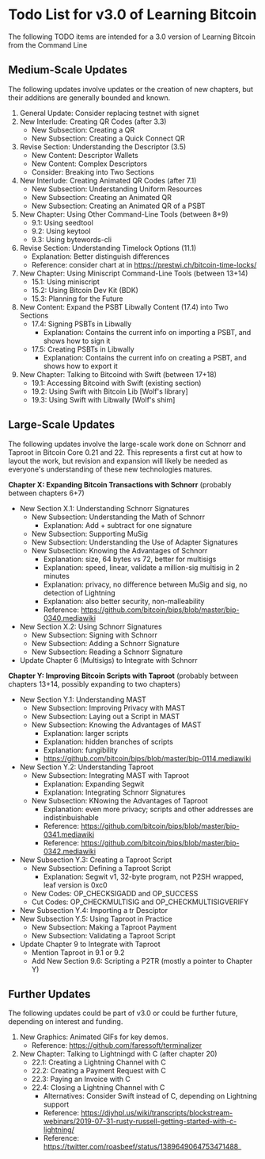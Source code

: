 # Todo List for v3.0 of Learning Bitcoin

The following TODO items are intended for a 3.0 version of Learning Bitcoin from the Command Line

## Medium-Scale Updates

The following updates involve updates or the creation of new chapters, but their additions are generally bounded and known.

1. General Update: Consider replacing testnet with signet
1. New Interlude: Creating QR Codes (after 3.3)
   * New Subsection: Creating a QR
   * New Subsection: Creating a Quick Connect QR
1. Revise Section: Understanding the Descriptor (3.5)
   * New Content: Descriptor Wallets
   * New Content: Complex Descriptors
   * Consider: Breaking into Two Sections
1. New Interlude: Creating Animated QR Codes (after 7.1)
   * New Subsection: Understanding Uniform Resources
   * New Subsection: Creating an Animated QR
   * New Subsection: Creating an Animated QR of a PSBT
1. New Chapter: Using Other Command-Line Tools (between 8+9)
   * 9.1: Using seedtool
   * 9.2: Using keytool
   * 9.3: Using bytewords-cli
1. Revise Section: Understanding Timelock Options (11.1)
   * Explanation: Better distinguish differences
   * Reference: consider chart at in https://prestwi.ch/bitcoin-time-locks/
1. New Chapter: Using Miniscript Command-Line Tools (between 13+14)
   * 15.1: Using miniscript
   * 15.2: Using Bitcoin Dev Kit (BDK)
   * 15.3: Planning for the Future
1. New Content: Expand the PSBT Libwally Content (17.4) into Two Sections
   * 17.4: Signing PSBTs in Libwally
      * Explanation: Contains the current info on importing a PSBT, and shows how to sign it
   * 17.5: Creating PSBTs in Libwally
      * Explanation: Contains the current info on creating a PSBT, and shows how to export it
1. New Chapter: Talking to Bitcoind with Swift (between 17+18)
   * 19.1: Accessing Bitcoind with Swift (existing section)
   * 19.2: Using Swift with Bitcoin Lib [Wolf's library]
   * 19.3: Using Swift with Libwally [Wolf's shim]

## Large-Scale Updates

The following updates involve the large-scale work done on Schnorr and Taproot in Bitcoin Core 0.21 and 22. This represents a first cut at how to layout the work, but revision and expansion will likely be needed as everyone's understanding of these new technologies matures.

**Chapter X: Expanding Bitcoin Transactions with Schnorr** (probably between chapters 6+7)

* New Section X.1: Understanding Schnorr Signatures
   * New Subsection: Understanding the Math of Schnorr
      * Explanation: Add + subtract for one signature
   * New Subsection: Supporting MuSig
   * New Subsection: Understanding the Use of Adapter Signatures
   * New Subsection: Knowing the Advantages of Schnorr
      * Explanation: size, 64 bytes vs 72, better for multisigs
      * Explanation: speed, linear, validate a million-sig multisig in 2 minutes
      * Explanation: privacy, no difference between MuSig and sig, no detection of Lightning
      * Explanation: also better security, non-malleability
      * Reference: https://github.com/bitcoin/bips/blob/master/bip-0340.mediawiki
* New Section X.2: Using Schnorr Signatures
   * New Subsection: Signing with Schnorr
   * New Subsection: Adding a Schnorr Signature
   * New Subsection: Reading a Schnorr Signature    
* Update Chapter 6 (Multisigs) to Integrate with Schnorr

**Chapter Y: Improving Bitcoin Scripts with Taproot** (probably between chapters 13+14, possibly expanding to two chapters)

* New Section Y.1: Understanding MAST
   * New Subsection: Improving Privacy with MAST
   * New Subsection: Laying out a Script in MAST
   * New Subsection: Knowing the Advantages of MAST
      * Explanation: larger scripts
      * Explanation: hidden branches of scripts
      * Explanation: fungibility
      * https://github.com/bitcoin/bips/blob/master/bip-0114.mediawiki
* New Section Y.2: Understanding Taproot
   * New Subsection: Integrating MAST with Taproot
      * Explanation: Expanding Segwit
      * Explanation: Integrating Schnorr Signatures
   * New Subsection: KNowing the Advantages of Taproot
      * Explanation: even more privacy; scripts and other addresses are indistinbuishable
      * Reference: https://github.com/bitcoin/bips/blob/master/bip-0341.mediawiki
      * Reference: https://github.com/bitcoin/bips/blob/master/bip-0342.mediawiki
* New Subsection Y.3: Creating a Taproot Script
   * New Subsection: Defining a Taproot Script
      * Explanation: Segwit v1, 32-byte program, not P2SH wrapped, leaf version is 0xc0
   * New Codes: OP_CHECKSIGADD and OP_SUCCESS
   * Cut Codes: OP_CHECKMULTISIG and OP_CHECKMULTISIGVERIFY
* New Subsection Y.4: Importing a tr Desciptor
* New Subsection Y.5: Using Taproot in Practice
   * New Subsection: Making a Taproot Payment
   * New Subsection: Validating a Taproot Script
* Update Chapter 9 to Integrate with Taproot
   * Mention Taproot in 9.1 or 9.2
   * Add New Section 9.6: Scripting a P2TR (mostly a pointer to Chapter Y)

## Further Updates

The following updates could be part of v3.0 or could be further future, depending on interest and funding.

1. New Graphics: Animated GIFs for key demos.
   * Reference: https://github.com/faressoft/terminalizer
1. New Chapter: Talking to Lightningd with C (after chapter 20)
   * 22.1: Creating a Lightning Channel with C
   * 22.2: Creating a Payment Request with C
   * 22.3: Paying an Invoice with C
   * 22.4: Closing a Lightning Channel with C
      * Alternatives: Consider Swift instead of C, depending on Lightning support
      * Reference: https://diyhpl.us/wiki/transcripts/blockstream-webinars/2019-07-31-rusty-russell-getting-started-with-c-lightning/
      * Reference: https://twitter.com/roasbeef/status/1389649064753471488_

